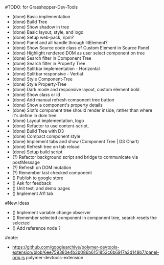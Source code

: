 #TODO: for Grasshopper-Dev-Tools

- (done) Basic implementation
- (done) Build Tree
- (done) Show shadow in tree
- (done) Basic layout, style, and logo
- (done) Setup web-pack, npm?
- (done) Panel and all handle through litElement?
- (done) Show Source code class of Custom Element in Source Panel
- (done) Highlight rendered DOM as user select component on tree
- (done) Search filter in Component Tree
- (done) Search filter in Property Tree
- (done) Splitbar implementation - Horizontal
- (done) Splitbar responsive - Vertial
- (done) Style Component-Tree
- (done) Style Property-Tree
- (done) Dark mode and responsive layout, custom element bold
- (done) Show class or id
- (done) Add manual refresh component tree button
- (done) Show a component's property details
- (done) Slot's component tree should render inside, rather than where it's define in dom tree
- (done) Layout implementation, logo
- (done) Refactor to use content-script, 
- (done) Build Tree with D3
- (done) Compact component style
- (done) Implement tabs and show (Component Tree | D3 Chart)
- (done) Refresh tree on tab reload
- (done) Setup build script
- (?) Refactor background script and bridge to communicate via postMessage
- (?) Refresh on DOM mutation
- (?) Remember last checked component
- () Publish to google store
- () Ask for feedback
- () Unit test, and demo pages
- () Implement A11 tab

#New Ideas
- () Implement variable change observer
- () Remember selected component in component tree, search resets the selected
- () Add reference node ?


#note:
- https://github.com/googlearchive/polymer-devtools-extension/blob/6ee759380e4b3b086b6151853c6b6917a3d149b7/panel-orig.js
polymer-devtools-extension
